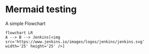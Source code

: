 # Mermaid testing

A simple Flowchart
```mermaid
flowchart LR
A --> B --> Jenkins[<img src='https://www.jenkins.io/images/logos/jenkins/jenkins.svg' width='25' height='25' />]
```

